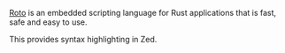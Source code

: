 [Roto](https://github.com/NLnetLabs/roto) is an embedded scripting language for Rust applications that is fast, safe and easy to use.

This provides syntax highlighting in Zed.
